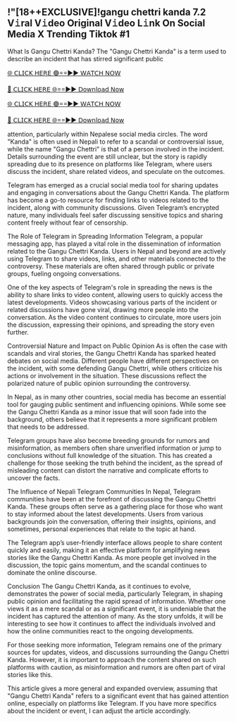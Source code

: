 <h2>!"[18++EXCLUSIVE]!gangu chettri kanda 7.2 V𝚒ral V𝚒deo Original V𝚒deo L𝚒nk On Social Media X Trending Tiktok #1</h2>

What Is Gangu Chettri Kanda? The "Gangu Chettri Kanda" is a term used to describe an incident that has stirred significant public

[🌐 𝖢𝖫𝖨𝖢𝖪 𝖧𝖤𝖱𝖤 🟢==►► 𝖶𝖠𝖳𝖢𝖧 𝖭𝖮𝖶](https://anyplacecoming.com/zq5yqv0i?key=0256cc3e9f81675f46e803a0abffb9bf)

[🔴 𝖢𝖫𝖨𝖢𝖪 𝖧𝖤𝖱𝖤 🌐==►► 𝖣𝗈𝗐𝗇𝗅𝗈𝖺𝖽 𝖭𝗈𝗐](https://anyplacecoming.com/zq5yqv0i?key=0256cc3e9f81675f46e803a0abffb9bf)

[🌐 𝖢𝖫𝖨𝖢𝖪 𝖧𝖤𝖱𝖤 🟢==►► 𝖶𝖠𝖳𝖢𝖧 𝖭𝖮𝖶](https://anyplacecoming.com/zq5yqv0i?key=0256cc3e9f81675f46e803a0abffb9bf)

[🔴 𝖢𝖫𝖨𝖢𝖪 𝖧𝖤𝖱𝖤 🌐==►► 𝖣𝗈𝗐𝗇𝗅𝗈𝖺𝖽 𝖭𝗈𝗐](https://jamunatvbd.com/leakedvideo.html?tmj)

attention, particularly within Nepalese social media circles. The word "Kanda" is often used in Nepali to refer to a scandal or controversial issue, while the name "Gangu Chettri" is that of a person involved in the incident. Details surrounding the event are still unclear, but the story is rapidly spreading due to its presence on platforms like Telegram, where users discuss the incident, share related videos, and speculate on the outcomes.

Telegram has emerged as a crucial social media tool for sharing updates and engaging in conversations about the Gangu Chettri Kanda. The platform has become a go-to resource for finding links to videos related to the incident, along with community discussions. Given Telegram’s encrypted nature, many individuals feel safer discussing sensitive topics and sharing content freely without fear of censorship.

The Role of Telegram in Spreading Information Telegram, a popular messaging app, has played a vital role in the dissemination of information related to the Gangu Chettri Kanda. Users in Nepal and beyond are actively using Telegram to share videos, links, and other materials connected to the controversy. These materials are often shared through public or private groups, fueling ongoing conversations.

One of the key aspects of Telegram's role in spreading the news is the ability to share links to video content, allowing users to quickly access the latest developments. Videos showcasing various parts of the incident or related discussions have gone viral, drawing more people into the conversation. As the video content continues to circulate, more users join the discussion, expressing their opinions, and spreading the story even further.

Controversial Nature and Impact on Public Opinion As is often the case with scandals and viral stories, the Gangu Chettri Kanda has sparked heated debates on social media. Different people have different perspectives on the incident, with some defending Gangu Chettri, while others criticize his actions or involvement in the situation. These discussions reflect the polarized nature of public opinion surrounding the controversy.

In Nepal, as in many other countries, social media has become an essential tool for gauging public sentiment and influencing opinions. While some see the Gangu Chettri Kanda as a minor issue that will soon fade into the background, others believe that it represents a more significant problem that needs to be addressed.

Telegram groups have also become breeding grounds for rumors and misinformation, as members often share unverified information or jump to conclusions without full knowledge of the situation. This has created a challenge for those seeking the truth behind the incident, as the spread of misleading content can distort the narrative and complicate efforts to uncover the facts.

The Influence of Nepali Telegram Communities In Nepal, Telegram communities have been at the forefront of discussing the Gangu Chettri Kanda. These groups often serve as a gathering place for those who want to stay informed about the latest developments. Users from various backgrounds join the conversation, offering their insights, opinions, and sometimes, personal experiences that relate to the topic at hand.

The Telegram app’s user-friendly interface allows people to share content quickly and easily, making it an effective platform for amplifying news stories like the Gangu Chettri Kanda. As more people get involved in the discussion, the topic gains momentum, and the scandal continues to dominate the online discourse.

Conclusion The Gangu Chettri Kanda, as it continues to evolve, demonstrates the power of social media, particularly Telegram, in shaping public opinion and facilitating the rapid spread of information. Whether one views it as a mere scandal or as a significant event, it is undeniable that the incident has captured the attention of many. As the story unfolds, it will be interesting to see how it continues to affect the individuals involved and how the online communities react to the ongoing developments.

For those seeking more information, Telegram remains one of the primary sources for updates, videos, and discussions surrounding the Gangu Chettri Kanda. However, it is important to approach the content shared on such platforms with caution, as misinformation and rumors are often part of viral stories like this.

This article gives a more general and expanded overview, assuming that "Gangu Chettri Kanda" refers to a significant event that has gained attention online, especially on platforms like Telegram. If you have more specifics about the incident or event, I can adjust the article accordingly.
